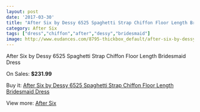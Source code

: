 ```yaml
---
layout: post
date: '2017-03-30'
title: "After Six by Dessy 6525 Spaghetti Strap Chiffon Floor Length Bridesmaid Dress"
category: After Six
tags: ["dress","chiffon","after","dessy","bridesmaid"]
image: http://www.eudances.com/8795-thickbox_default/after-six-by-dessy-6525-spaghetti-strap-chiffon-floor-length-bridesmaid-dress.jpg
---
```

After Six by Dessy 6525 Spaghetti Strap Chiffon Floor Length Bridesmaid Dress

On Sales: **$231.99**
<a href="https://www.eudances.com/en/after-six/2969-after-six-by-dessy-6525-spaghetti-strap-chiffon-floor-length-bridesmaid-dress.html"><amp-img layout="responsive" width="600" height="600" src="//www.eudances.com/8795-thickbox_default/after-six-by-dessy-6525-spaghetti-strap-chiffon-floor-length-bridesmaid-dress.jpg" alt="After Six by Dessy 6525 Spaghetti Strap Chiffon Floor Length Bridesmaid Dress 0" /></a>
<a href="https://www.eudances.com/en/after-six/2969-after-six-by-dessy-6525-spaghetti-strap-chiffon-floor-length-bridesmaid-dress.html"><amp-img layout="responsive" width="600" height="600" src="//www.eudances.com/8798-thickbox_default/after-six-by-dessy-6525-spaghetti-strap-chiffon-floor-length-bridesmaid-dress.jpg" alt="After Six by Dessy 6525 Spaghetti Strap Chiffon Floor Length Bridesmaid Dress 1" /></a>
<a href="https://www.eudances.com/en/after-six/2969-after-six-by-dessy-6525-spaghetti-strap-chiffon-floor-length-bridesmaid-dress.html"><amp-img layout="responsive" width="600" height="600" src="//www.eudances.com/8797-thickbox_default/after-six-by-dessy-6525-spaghetti-strap-chiffon-floor-length-bridesmaid-dress.jpg" alt="After Six by Dessy 6525 Spaghetti Strap Chiffon Floor Length Bridesmaid Dress 2" /></a>
<a href="https://www.eudances.com/en/after-six/2969-after-six-by-dessy-6525-spaghetti-strap-chiffon-floor-length-bridesmaid-dress.html"><amp-img layout="responsive" width="600" height="600" src="//www.eudances.com/8796-thickbox_default/after-six-by-dessy-6525-spaghetti-strap-chiffon-floor-length-bridesmaid-dress.jpg" alt="After Six by Dessy 6525 Spaghetti Strap Chiffon Floor Length Bridesmaid Dress 3" /></a>

Buy it: [After Six by Dessy 6525 Spaghetti Strap Chiffon Floor Length Bridesmaid Dress](https://www.eudances.com/en/after-six/2969-after-six-by-dessy-6525-spaghetti-strap-chiffon-floor-length-bridesmaid-dress.html "After Six by Dessy 6525 Spaghetti Strap Chiffon Floor Length Bridesmaid Dress")

View more: [After Six](https://www.eudances.com/en/50-after-six "After Six")